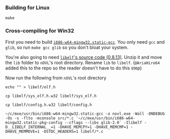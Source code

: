 ### Building for Linux
```
make
```

### Cross-compiling for Win32
First you need to build [`i686-w64-mingw32.static-gcc`](https://mxe.cc/). You only need `gcc` and `glib`, so run `make gcc glib` so you don't bloat your system.

You're also going to need [`libelf`'s source code (0.8.13)](https://web.archive.org/web/20181111033959/http://www.mr511.de/software/english.html). Unzip it and move the `lib` folder to `nOVL`'s root directory. Rename `lib` to `libelf`. (`@AriaHiro64` added this to the repo so the reader doesn't have to do this step)

Now run the following from `nOVL`'s root directory
```
echo "" > libelf/elf.h

cp libelf/sys_elf.h.w32 libelf/sys_elf.h

cp libelf/config.h.w32 libelf/config.h

~/c/mxe/usr/bin/i686-w64-mingw32.static-gcc -o novl.exe -Wall -DNDEBUG -Os -s -flto -mconsole src/*.c `~/c/mxe/usr/bin/i686-w64-mingw32.static-pkg-config --cflags --libs glib-2.0` -Ilibelf -D__LIBELF_INTERNAL__=1 -DHAVE_MEMCPY=1 -DHAVE_MEMCMP=1 -DHAVE_MEMMOVE=1 -DSTDC_HEADERS=1 libelf/*.c
```
